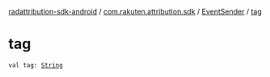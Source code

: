 [radattribution-sdk-android](../../index.md) / [com.rakuten.attribution.sdk](../index.md) / [EventSender](index.md) / [tag](./tag.md)

# tag

`val tag: `[`String`](https://kotlinlang.org/api/latest/jvm/stdlib/kotlin/-string/index.html)